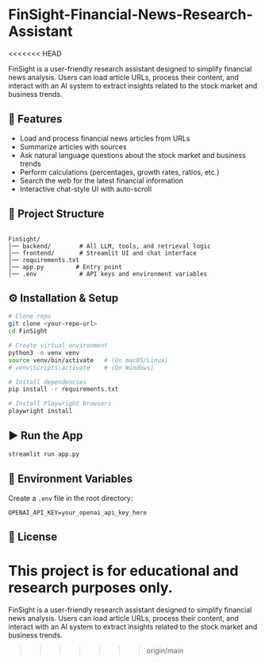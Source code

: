 # FinSight-Financial-News-Research-Assistant
<<<<<<< HEAD

FinSight is a user-friendly research assistant designed to simplify financial news analysis. Users can load article URLs, process their content, and interact with an AI system to extract insights related to the stock market and business trends.

## 🚀 Features
- Load and process financial news articles from URLs  
- Summarize articles with sources  
- Ask natural language questions about the stock market and business trends  
- Perform calculations (percentages, growth rates, ratios, etc.)  
- Search the web for the latest financial information  
- Interactive chat-style UI with auto-scroll  

## 📂 Project Structure
```

FinSight/
│── backend/        # All LLM, tools, and retrieval logic
│── frontend/       # Streamlit UI and chat interface
│── requirements.txt
│── app.py         # Entry point
│── .env            # API keys and environment variables

````

## ⚙️ Installation & Setup
```bash
# Clone repo
git clone <your-repo-url>
cd FinSight

# Create virtual environment
python3 -m venv venv
source venv/bin/activate   # (On macOS/Linux)
# venv\Scripts\activate    # (On Windows)

# Install dependencies
pip install -r requirements.txt

# Install Playwright browsers
playwright install
````

## ▶️ Run the App

```bash
streamlit run app.py
```

## 🔑 Environment Variables

Create a `.env` file in the root directory:

```
OPENAI_API_KEY=your_openai_api_key_here
```

## 📝 License

This project is for educational and research purposes only.
=======
FinSight is a user-friendly research assistant designed to simplify financial news analysis. Users can load article URLs, process their content, and interact with an AI system to extract insights related to the stock market and business trends.
>>>>>>> origin/main
